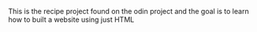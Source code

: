This is the recipe project found on the odin project and the goal is to learn how to built a website using just HTML 
